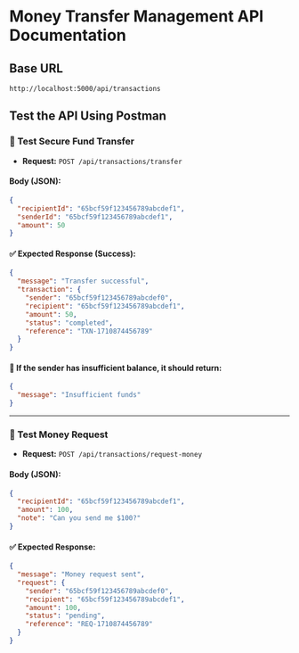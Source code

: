 # Money Transfer Management API Documentation

## Base URL
```
http://localhost:5000/api/transactions
```

## Test the API Using Postman

### 📌 Test Secure Fund Transfer
- **Request:** `POST /api/transactions/transfer`

#### Body (JSON):
```json
{
  "recipientId": "65bcf59f123456789abcdef1",
  "senderId": "65bcf59f123456789abcdef1",
  "amount": 50
}
```

#### ✅ Expected Response (Success):
```json
{
  "message": "Transfer successful",
  "transaction": {
    "sender": "65bcf59f123456789abcdef0",
    "recipient": "65bcf59f123456789abcdef1",
    "amount": 50,
    "status": "completed",
    "reference": "TXN-1710874456789"
  }
}
```

#### 🔴 If the sender has insufficient balance, it should return:
```json
{
  "message": "Insufficient funds"
}
```

---

### 📌 Test Money Request
- **Request:** `POST /api/transactions/request-money`

#### Body (JSON):
```json
{
  "recipientId": "65bcf59f123456789abcdef1",
  "amount": 100,
  "note": "Can you send me $100?"
}
```

#### ✅ Expected Response:
```json
{
  "message": "Money request sent",
  "request": {
    "sender": "65bcf59f123456789abcdef0",
    "recipient": "65bcf59f123456789abcdef1",
    "amount": 100,
    "status": "pending",
    "reference": "REQ-1710874456789"
  }
}
